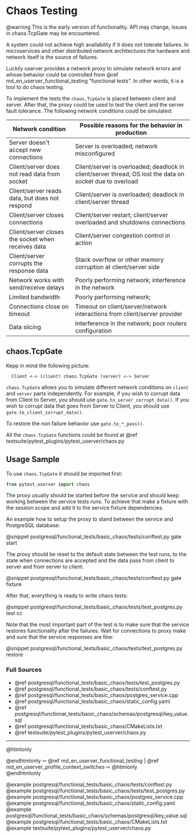 # Chaos Testing

@warning This is the early version of functionality. API may change, issues in chaos.TcpGate may be encountered.

A system could not achieve high availability if it does not tolerate failures. In
microservices and other distributed network architectures the hardware and
network itself is the source of failures.

Luckily userver provides a network proxy to simulate network errors and whose
behavior could be controlled from
@ref md_en_userver_functional_testing "functional tests". In other
words, it is a tool to do chaos testing.

To implement the tests the `chaos.TcpGate` is placed between client and
server. After that, the proxy could be used to test the client and the server
fault tolerance. The following network conditions could be simulated: 

| Network condition                                   | Possible reasons for the behavior in production                 |
|-----------------------------------------------------|-----------------------------------------------------------------|
| Server doesn't accept new connections               | Server is overloaded; network misconfigured                     |
| Client/server does not read data from socket        | Client/server is overloaded; deadlock in client/server thread; OS lost the data on socket due to overload |
| Client/server reads data, but does not respond      | Client/server is overloaded; deadlock in client/server thread   |
| Client/server closes connections                    | Client/server restart; client/server overloaded and shutdowns connections |
| Client/server closes the socket when receives data  | Client/server congestion control in action                      |
| Client/server corrupts the response data            | Stack overflow or other memory corruption at client/server side |
| Network works with send/receive delays              | Poorly performing network; interference in the network          |
| Limited bandwidth                                   | Poorly performing network;                                      |
| Connections close on timeout                        | Timeout on client/server/network interactions from client/server provider |
| Data slicing                                        | Interference in the network; poor routers configuration         |


## chaos.TcpGate

Kepp in mind the following picture:

```
  Client <-> (client) chaos.TcpGate (server) <-> Server
```

`chaos.TcpGate` allows you to simulate different network conditions on `client`
and `server` parts independently. For example, if you wish to corrupt data from
Client to Server, you should use `gate.to_server_corrupt_data()`. If you wish
to corrupt data that goes from Server to Client, you should use
`gate.to_client_corrupt_data()`.

To restore the non failure behavior use `gate.to_*_pass()`.

All the `chaos.TcpGate` functions could be found at
@ref testsuite/pytest_plugins/pytest_userver/chaos.py


## Usage Sample

To use `chaos.TcpGate` it should be imported first:

```python
from pytest_userver import chaos
```

The proxy usually should be started before the service and should keep working
between the service tests runs. To achieve that make a fixture with the session
scope and add it to the service fixture dependencies.

An example how to setup the proxy to stand between the service and PostgreSQL
database:

@snippet postgresql/functional_tests/basic_chaos/tests/conftest.py  gate start

The proxy should be reset to the default state between the test runs, to the
state when connections are accepted and the data pass from client to server and
from server to client:

@snippet postgresql/functional_tests/basic_chaos/tests/conftest.py  gate fixture

After that, everything is ready to write chaos tests:

@snippet postgresql/functional_tests/basic_chaos/tests/test_postgres.py  test cc

Note that the most important part of the test is to make sure that the service
restores functionality after the failures. Wait for connections to proxy make
and sure that the service responses are fine:

@snippet postgresql/functional_tests/basic_chaos/tests/test_postgres.py  restore

### Full Sources

* @ref postgresql/functional_tests/basic_chaos/tests/test_postgres.py
* @ref postgresql/functional_tests/basic_chaos/tests/conftest.py
* @ref postgresql/functional_tests/basic_chaos/postgres_service.cpp
* @ref postgresql/functional_tests/basic_chaos/static_config.yaml
* @ref postgresql/functional_tests/basic_chaos/schemas/postgresql/key_value.sql
* @ref postgresql/functional_tests/basic_chaos/CMakeLists.txt
* @ref testsuite/pytest_plugins/pytest_userver/chaos.py

----------

@htmlonly <div class="bottom-nav"> @endhtmlonly
⇦ @ref md_en_userver_functional_testing | @ref md_en_userver_profile_context_switches ⇨
@htmlonly </div> @endhtmlonly

@example postgresql/functional_tests/basic_chaos/tests/conftest.py
@example postgresql/functional_tests/basic_chaos/tests/test_postgres.py
@example postgresql/functional_tests/basic_chaos/postgres_service.cpp
@example postgresql/functional_tests/basic_chaos/static_config.yaml
@example postgresql/functional_tests/basic_chaos/schemas/postgresql/key_value.sql
@example postgresql/functional_tests/basic_chaos/CMakeLists.txt
@example testsuite/pytest_plugins/pytest_userver/chaos.py
